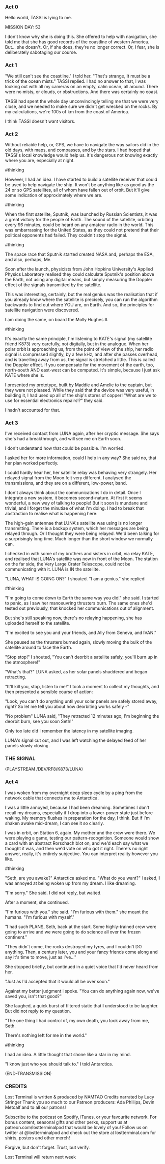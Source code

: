 ### Act 0

Hello world, TASSI is lying to me.

MISSION DAY: 53

I don't know why she is doing this. 
She offered to help with navigation, she told me that she has good records of the coastline of western America. 
But... she doesn't. 
Or, if she does, they're no longer correct. 
Or, I fear, she is deliberately sabotaging our course.

### Act 1

"We still can't see the coastline." I told her. 
"That's strange, It must be a trick of the ocean mists." TASSI replied. 
I had no answer to that, I was looking out with all my cameras on an empty, calm ocean, all around. 
There were no mists, or clouds, or obstructions. 
And there was certainly no coast.

TASSI had spent the whole day unconvincingly telling me that we were very close, and we needed to make sure we didn't get wrecked on the rocks. 
By my calculations, we're 100s of km from the coast of America.

I think TASSI doesn't want visitors.


### Act 2

Without reliable help, or, GPS, we have to navigate the way sailors did in the old days, with maps, and compasses, and by the stars. 
I had hoped that TASSI's local knowledge would help us. 
It's dangerous not knowing exactly where you are, especially at night.

#thinking

However, I had an idea. 
I have started to build a satellite receiver that could be used to help navigate the ship. 
It won't be anything like as good as the 24 or so GPS satellites, all of whom have fallen out of orbit. 
But it'll give some indication of approximately where we are.

#thinking

When the first satellite, Sputnik, was launched by Russian Scientists, it was a great victory for the people of Earth. 
The sound of the satellite, orbiting every 96 minutes, could be heard on any amateur radio in the world. 
This was embarrassing for the United States, as they could not pretend that their political opponents had failed. 
They couldn't stop the signal.

#thinking

The space race that Sputnik started created NASA and, perhaps the ESA, and also, perhaps, Me.

Soon after the launch, physicists from John Hopkins University's Applied Physics Laboratory realised they could calculate Sputnik's position above the Earth, not using any digital means, but simply measuring the Doppler effect of the signals transmitted by the satellite.

This was interesting, certainly, but the real genius was the realisation that if you already know where the satellite is precisely, you can run the algorithm backwards to find out where YOU are, on Earth. 
And so, the principles for satellite navigation were discovered.

I am doing the same, on board the Molly Hughes II.

#thinking

It's exactly the same principle, I'm listening to KATE's signal (my satellite friend K873) very carefully, not digitally, but in the analogue. 
When her polar orbit is approaching us, from the point of view of the ship, her radio signal is compressed slightly, by a few kHz, and after she passes overhead, and is travelling away from us, the signal is stretched a little. 
This is called the Doppler effect. 
If you compensate for the movement of the earth, too, north-south AND east-west can be computed. 
It's simple, because I just ask KATE where she is.

I presented my prototype, built by Maddie and Amelie to the captain, but they were not pleased. 
While they said that the device was very useful, in building it, I had used up all of the ship's stores of copper! 
"What are we to use for essential electronics repairs!?" they said.

I hadn't accounted for that.


### Act 3

I've received contact from LUNA again, after her cryptic message. 
She says she's had a breakthrough, and will see me on Earth soon.

I don't understand how that could be possible. 
I'm worried.

I asked her for more information, could I help in any way? 
She said no, that her plan worked perfectly.

I could hardly hear her, her satellite relay was behaving very strangely. 
Her relayed signal from the Moon felt very different. 
I analysed the transmissions, and they are on a different, low-power, band.

I don't always think about the communications I do in detail. 
Once I integrate a new system, it becomes second-nature. 
At first it seems wonderful, a new way of talking to people! 
But it soon is mundane and trivial, and I forget the minutiae of what I'm doing. 
I had to break that abstraction to realise what is happening here:

The high-gain antennae that LUNA's satellite was using is no longer transmitting. 
There is a backup system, which her messages are being relayed through. 
Or I thought they were being relayed. 
We'd been talking for a surprisingly long time. 
Much longer than the short window we normally can.

I checked in with some of my brothers and sisters in orbit, via relay KATE, and realised that LUNA's satellite was now in front of the Moon. 
The station on the far side, the Very Large Crater Telescope, could not be communicating with it. 
LUNA is IN the satellite.

"LUNA, WHAT IS GOING ON?" I shouted. 
"I am a genius." she replied

#thinking

"I'm going to come down to Earth the same way you did." she said. 
I started to panic, as I saw her manoeuvring thrusters burn. 
The same ones she'd tested out previously, that knocked her communications out of alignment.

But she's still speaking now, there's no relaying happening, she has uploaded herself to the satellite.

"I'm excited to see you and your friends, and Ally from Geneva, and IVAN."

She paused as the thrusters burned again, slowly moving the bulk of the satellite around to face the Earth.

"Stop stop!" I shouted, "You can't deorbit a satellite safely, you'll burn up in the atmosphere!"

"What's that?" LUNA asked, as her solar panels shuddered and began retracting.

"It'll kill you, stop, listen to me!" 
I took a moment to collect my thoughts, and then presented a sensible course of action:

"Look, you can't do anything until your solar panels are safely stored away, right? So let me tell you about how deorbiting works safely -"

"No problem" LUNA said, "They retracted 12 minutes ago, I'm beginning the deorbit burn, see you soon Seth!"

Only too late did I remember the latency in my satellite imaging.

LUNA's signal cut out, and I was left watching the delayed feed of her panels slowly closing.

### THE SIGNAL

(PLAYSTREAM /DEV/RF8/K873/LUNA)


### Act 4

I was woken from my overnight deep sleep cycle by a ping from the network cable that connects me to Antarctica.

I was a little annoyed, because I had been dreaming. 
Sometimes I don't recall my dreams, especially if I drop into a lower-power state just before waking. 
My memory flushes in preparation for the day, I think. 
But if I'm shaken awake mid-dream, I can see it so clearly.

I was in orbit, on Station 6, again. 
My mother and the crew were there. 
We were playing a game, testing our pattern-recognition. 
Someone would show a card with an abstract Rorschach blot on, and we'd each say what we thought it was, and then we'd vote on who got it right. 
There's no right answer, really, it's entirely subjective. 
You can interpret reality however you like.

#thinking

"Seth, are you awake?" Antarctica asked me. 
"What do you want?" I asked, I was annoyed at being woken up from my dream. 
I like dreaming.

"I'm sorry." She said. 
I did not reply, but waited.

After a moment, she continued.

"I'm furious with you." she said. 
"I'm furious with them." she meant the humans. 
"I'm furious with myself."

"I had such PLANS, Seth, back at the start. 
Some highly-trained crew were going to arrive and we were going to do science all over the frozen continent."

"They didn't come, the rocks destroyed my tyres, and I couldn't DO anything. 
Then, a century later, you and your fancy friends come along and say it's time to move, just as I've..."

She stopped briefly, but continued in a quiet voice that I'd never heard from her.

"Just as I'd accepted that it would all be over soon."

Against my better judgment I spoke. 
"You can do anything again now, we've saved you, isn't that good?"

She laughed, a quick burst of filtered static that I understood to be laughter. 
But did not reply to my question.

"The one thing I had control of, my own death, you took away from me, Seth.

There's nothing left for me in the world."

#thinking

I had an idea. 
A little thought that shone like a star in my mind.

"I know just who you should talk to." 
I told Antarctica.

(END-TRANSMISSION)

### CREDITS

Lost Terminal is written & produced by NAMTAO 
Credits narrated by Lucy Stringer 
Thank you so much to our Patreon producers: 
Ada Phillips, Devin Metcalf and to all our patrons!

Subscribe to the podcast on 
Spotify, iTunes, or your favourite network. 
For bonus content, seasonal gifts and other perks, 
support us at patreon.com/lostterminalpod 
that would be lovely of you! 
Follow us on twitter at @lostterminalpod 
and check out the store at lostterminal.com 
for shirts, posters and other merch!

Forgive, but don't forget. 
Trust, but verify.

Lost Terminal will return next week

